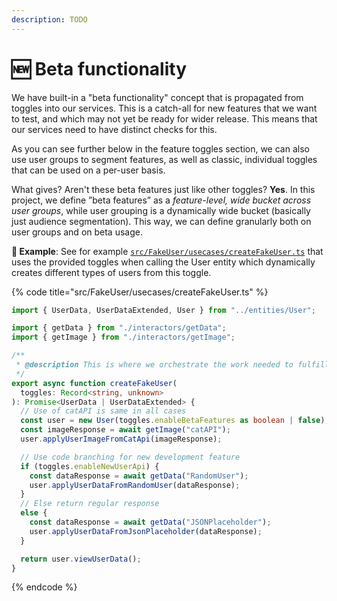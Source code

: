```yaml
---
description: TODO
---
```


# 🆕 Beta functionality

We have built-in a "beta functionality" concept that is propagated from toggles into our services. This is a catch-all for new features that we want to test, and which may not yet be ready for wider release. This means that our services need to have distinct checks for this.

As you can see further below in the feature toggles section, we can also use user groups to segment features, as well as classic, individual toggles that can be used on a per-user basis.

What gives? Aren't these beta features just like other toggles? **Yes**. In this project, we define ”beta features” as a _feature-level, wide bucket across user groups_, while user grouping is a dynamically wide bucket (basically just audience segmentation). This way, we can define granularly both on user groups and on beta usage.

**🎯 Example**: See for example [`src/FakeUser/usecases/createFakeUser.ts`](https://github.com/mikaelvesavuori/better-apis-workshop/blob/main/src/FakeUser/usecases/createFakeUser.ts) that uses the provided toggles when calling the User entity which dynamically creates different types of users from this toggle.

{% code title="src/FakeUser/usecases/createFakeUser.ts" %}

```typescript
import { UserData, UserDataExtended, User } from "../entities/User";

import { getData } from "./interactors/getData";
import { getImage } from "./interactors/getImage";

/**
 * @description This is where we orchestrate the work needed to fulfill our use case "create a fake user".
 */
export async function createFakeUser(
  toggles: Record<string, unknown>
): Promise<UserData | UserDataExtended> {
  // Use of catAPI is same in all cases
  const user = new User(toggles.enableBetaFeatures as boolean | false);
  const imageResponse = await getImage("catAPI");
  user.applyUserImageFromCatApi(imageResponse);

  // Use code branching for new development feature
  if (toggles.enableNewUserApi) {
    const dataResponse = await getData("RandomUser");
    user.applyUserDataFromRandomUser(dataResponse);
  }
  // Else return regular response
  else {
    const dataResponse = await getData("JSONPlaceholder");
    user.applyUserDataFromJsonPlaceholder(dataResponse);
  }

  return user.viewUserData();
}
```

{% endcode %}

